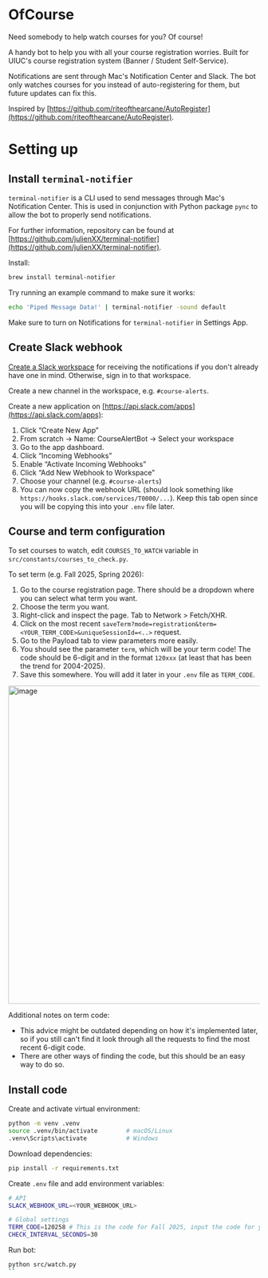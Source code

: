 # OfCourse

Need somebody to help watch courses for you? Of course!

A handy bot to help you with all your course registration worries. Built for UIUC's course registration system (Banner / Student Self-Service).

Notifications are sent through Mac's Notification Center and Slack. The bot only watches courses for you instead of auto-registering for them, but future updates can fix this.

Inspired by [https://github.com/riteofthearcane/AutoRegister](https://github.com/riteofthearcane/AutoRegister).

# Setting up

## Install `terminal-notifier`

`terminal-notifier` is a CLI used to send messages through Mac's Notification Center. This is used in conjunction with Python package `pync` to allow the bot to properly send notifications.

For further information, repository can be found at [https://github.com/julienXX/terminal-notifier](https://github.com/julienXX/terminal-notifier).

Install:

```bash
brew install terminal-notifier
```

Try running an example command to make sure it works:

```bash
echo 'Piped Message Data!' | terminal-notifier -sound default
```

Make sure to turn on Notifications for `terminal-notifier` in Settings App.

## Create Slack webhook

[Create a Slack workspace](https://slack.com/create) for receiving the notifications if you don't already have one in mind. Otherwise, sign in to that workspace.

Create a new channel in the workspace, e.g. `#course-alerts`.

Create a new application on [https://api.slack.com/apps](https://api.slack.com/apps):

1. Click “Create New App”
2. From scratch → Name: CourseAlertBot → Select your workspace
3. Go to the app dashboard.
4. Click “Incoming Webhooks”
5. Enable “Activate Incoming Webhooks”
6. Click “Add New Webhook to Workspace”
7. Choose your channel (e.g. `#course-alerts`)
8. You can now copy the webhook URL (should look something like `https://hooks.slack.com/services/T0000/...`). Keep this tab open since you will be copying this into your `.env` file later.

## Course and term configuration

To set courses to watch, edit `COURSES_TO_WATCH` variable in `src/constants/courses_to_check.py`.

To set term (e.g. Fall 2025, Spring 2026):

1. Go to the course registration page. There should be a dropdown where you can select what term you want.
2. Choose the term you want.
3. Right-click and inspect the page. Tab to Network > Fetch/XHR.
4. Click on the most recent `saveTerm?mode=registration&term=<YOUR_TERM_CODE>&uniqueSessionId=<..>` request.
5. Go to the Payload tab to view parameters more easily.
6. You should see the parameter `term`, which will be your term code! The code should be 6-digit and in the format `120xxx` (at least that has been the trend for 2004-2025).
7. Save this somewhere. You will add it later in your `.env` file as `TERM_CODE`.

<img width="3450" height="638" alt="image" src="https://github.com/user-attachments/assets/0dc16cd8-4a7f-443a-9a0a-e676ebc3fa1d" />

Additional notes on term code:
- This advice might be outdated depending on how it's implemented later, so if you still can't find it look through all the requests to find the most recent 6-digit code.
- There are other ways of finding the code, but this should be an easy way to do so.

## Install code

Create and activate virtual environment:

```bash
python -m venv .venv
source .venv/bin/activate        # macOS/Linux
.venv\Scripts\activate           # Windows
```

Download dependencies:

```bash
pip install -r requirements.txt
```

Create `.env` file and add environment variables:

```bash
# API
SLACK_WEBHOOK_URL=<YOUR_WEBHOOK_URL>

# Global settings
TERM_CODE=120258 # This is the code for Fall 2025, input the code for your desired term
CHECK_INTERVAL_SECONDS=30
```

Run bot:

```bash
python src/watch.py
``
